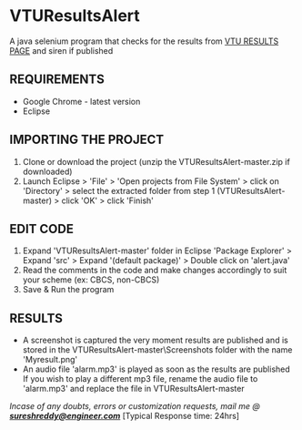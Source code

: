 # VTUResultsAlert
A java selenium program that checks for the results from [VTU RESULTS PAGE](http://results.vtu.ac.in) and siren if published


## REQUIREMENTS
* Google Chrome - latest version
* Eclipse


## IMPORTING THE PROJECT
1. Clone or download the project (unzip the VTUResultsAlert-master.zip if downloaded)
2. Launch Eclipse > 'File' > 'Open projects from File System' > click on 'Directory' >
   select the extracted folder from step 1 (VTUResultsAlert-master) > click 'OK' > click 'Finish'
    
## EDIT CODE
1. Expand 'VTUResultsAlert-master' folder in Eclipse 'Package Explorer' >
   Expand 'src' > Expand '(default package)' > Double click on 'alert.java'
2. Read the comments in the code and make changes accordingly to suit your scheme (ex: CBCS, non-CBCS)
3. Save & Run the program

## RESULTS
* A screenshot is captured the very moment results are published
  and is stored in the VTUResultsAlert-master\Screenshots folder with the name 'Myresult.png'
* An audio file 'alarm.mp3' is played as soon as the results are published
  If you wish to play a different mp3 file, rename the audio file to 'alarm.mp3' and replace the file in VTUResultsAlert-master
  
_Incase of any doubts, errors or customization requests, mail me @ **sureshreddy@engineer.com**_ [Typical Response time: 24hrs]
